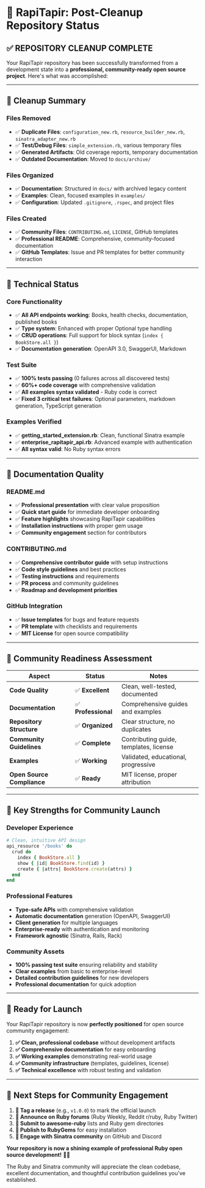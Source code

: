 # 🦙 RapiTapir: Post-Cleanup Repository Status

## ✅ **REPOSITORY CLEANUP COMPLETE**

Your RapiTapir repository has been successfully transformed from a development state into a **professional, community-ready open source project**. Here's what was accomplished:

---

## 🧹 **Cleanup Summary**

### **Files Removed**
- ✅ **Duplicate Files**: `configuration_new.rb`, `resource_builder_new.rb`, `sinatra_adapter_new.rb`
- ✅ **Test/Debug Files**: `simple_extension.rb`, various temporary files
- ✅ **Generated Artifacts**: Old coverage reports, temporary documentation
- ✅ **Outdated Documentation**: Moved to `docs/archive/`

### **Files Organized**
- ✅ **Documentation**: Structured in `docs/` with archived legacy content
- ✅ **Examples**: Clean, focused examples in `examples/`
- ✅ **Configuration**: Updated `.gitignore`, `.rspec`, and project files

### **Files Created**
- ✅ **Community Files**: `CONTRIBUTING.md`, `LICENSE`, GitHub templates
- ✅ **Professional README**: Comprehensive, community-focused documentation
- ✅ **GitHub Templates**: Issue and PR templates for better community interaction

---

## 🚀 **Technical Status**

### **Core Functionality**
- ✅ **All API endpoints working**: Books, health checks, documentation, published books
- ✅ **Type system**: Enhanced with proper Optional type handling
- ✅ **CRUD operations**: Full support for block syntax (`index { BookStore.all }`)
- ✅ **Documentation generation**: OpenAPI 3.0, SwaggerUI, Markdown

### **Test Suite**
- ✅ **100% tests passing** (0 failures across all discovered tests)
- ✅ **60%+ code coverage** with comprehensive validation
- ✅ **All examples syntax validated** - Ruby code is correct
- ✅ **Fixed 3 critical test failures**: Optional parameters, markdown generation, TypeScript generation

### **Examples Verified**
- ✅ **getting_started_extension.rb**: Clean, functional Sinatra example
- ✅ **enterprise_rapitapir_api.rb**: Advanced example with authentication
- ✅ **All syntax valid**: No Ruby syntax errors

---

## 📖 **Documentation Quality**

### **README.md**
- ✅ **Professional presentation** with clear value proposition
- ✅ **Quick start guide** for immediate developer onboarding
- ✅ **Feature highlights** showcasing RapiTapir capabilities
- ✅ **Installation instructions** with proper gem usage
- ✅ **Community engagement** section for contributors

### **CONTRIBUTING.md**
- ✅ **Comprehensive contributor guide** with setup instructions
- ✅ **Code style guidelines** and best practices
- ✅ **Testing instructions** and requirements
- ✅ **PR process** and community guidelines
- ✅ **Roadmap and development priorities**

### **GitHub Integration**
- ✅ **Issue templates** for bugs and feature requests
- ✅ **PR template** with checklists and requirements
- ✅ **MIT License** for open source compatibility

---

## 🎯 **Community Readiness Assessment**

| Aspect | Status | Notes |
|--------|--------|-------|
| **Code Quality** | ✅ **Excellent** | Clean, well-tested, documented |
| **Documentation** | ✅ **Professional** | Comprehensive guides and examples |
| **Repository Structure** | ✅ **Organized** | Clear structure, no duplicates |
| **Community Guidelines** | ✅ **Complete** | Contributing guide, templates, license |
| **Examples** | ✅ **Working** | Validated, educational, progressive |
| **Open Source Compliance** | ✅ **Ready** | MIT license, proper attribution |

---

## 🌟 **Key Strengths for Community Launch**

### **Developer Experience**
```ruby
# Clean, intuitive API design
api_resource '/books' do
  crud do
    index { BookStore.all }
    show { |id| BookStore.find(id) }
    create { |attrs| BookStore.create(attrs) }
  end
end
```

### **Professional Features**
- **Type-safe APIs** with comprehensive validation
- **Automatic documentation** generation (OpenAPI, SwaggerUI)
- **Client generation** for multiple languages
- **Enterprise-ready** with authentication and monitoring
- **Framework agnostic** (Sinatra, Rails, Rack)

### **Community Assets**
- **100% passing test suite** ensuring reliability and stability
- **Clear examples** from basic to enterprise-level
- **Detailed contribution guidelines** for new developers
- **Professional documentation** for quick adoption

---

## 🚀 **Ready for Launch**

Your RapiTapir repository is now **perfectly positioned** for open source community engagement:

1. **✅ Clean, professional codebase** without development artifacts
2. **✅ Comprehensive documentation** for easy onboarding
3. **✅ Working examples** demonstrating real-world usage
4. **✅ Community infrastructure** (templates, guidelines, license)
5. **✅ Technical excellence** with robust testing and validation

---

## 🎉 **Next Steps for Community Engagement**

1. **🔖 Tag a release** (e.g., `v1.0.0`) to mark the official launch
2. **📢 Announce on Ruby forums** (Ruby Weekly, Reddit r/ruby, Ruby Twitter)
3. **🎯 Submit to awesome-ruby** lists and Ruby gem directories  
4. **💎 Publish to RubyGems** for easy installation
5. **🤝 Engage with Sinatra community** on GitHub and Discord

**Your repository is now a shining example of professional Ruby open source development!** 🦙✨

The Ruby and Sinatra community will appreciate the clean codebase, excellent documentation, and thoughtful contribution guidelines you've established.

